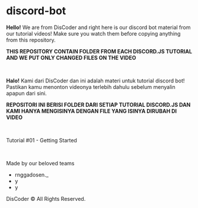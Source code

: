 # discord-bot

**Hello!**
We are from DisCoder and right here is our discord bot material from our tutorial videos!
Make sure you watch them before copying anything from this repository.

**THIS REPOSITORY CONTAIN FOLDER FROM EACH DISCORD.JS TUTORIAL AND WE PUT ONLY CHANGED FILES ON THE VIDEO**

</br>

**Halo!**
Kami dari DisCoder dan ini adalah materi untuk tutorial discord bot!
Pastikan kamu menonton videonya terlebih dahulu sebelum menyalin apapun dari sini.

**REPOSITORI INI BERISI FOLDER DARI SETIAP TUTORIAL DISCORD.JS DAN KAMI HANYA MENGISINYA DENGAN FILE YANG ISINYA DIRUBAH DI VIDEO**

</br>

Tutorial #01 - Getting Started

</br>

Made by our beloved teams
- rnggadosen._
- y
- y

DisCoder © All Rights Reserved.
